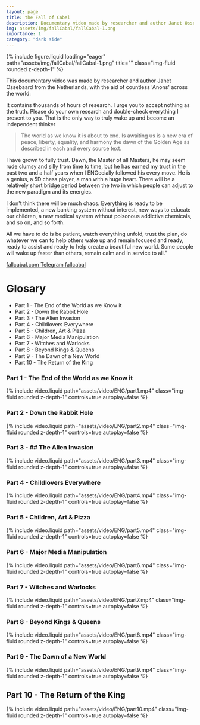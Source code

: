 ```yaml
---
layout: page
title: the Fall of Cabal
description: Documentary video made by researcher and author Janet Ossebaard
img: assets/img/fallCabal/fallCabal-1.png
importance: 1
category: "dark side"
---
```


<div class="row">
    <div class="col-sm mt-3 mt-md-0">
        {% include figure.liquid loading="eager" path="assets/img/fallCabal/fallCabal-1.png" title="" class="img-fluid rounded z-depth-1" %}
    </div>
</div>

This documentary video was made by researcher and author Janet Ossebaard from the Netherlands, with the aid of countless 'Anons' across the world:

It contains thousands of hours of research. I urge you to accept nothing as the truth. Please do your own research and double-check everything I present to you. That is the only way to truly wake up and become an independent thinker

> The world as we know it is about to end.
> Is awaiting us is a new era of peace, liberty, equality, and harmony the dawn of the Golden Age as described in each and every source text.

I have grown to fully trust. Dawn, the Master of all Masters, he may seem rude clumsy and silly from time to time, but he has earned my trust in the past two and a half years when I ENGecially followed his every move. He is a genius, a 5D chess player, a man with a huge heart. There will be a relatively short bridge period between the two in which people can adjust to the new paradigm and its energies.

I don't think there will be much chaos. Everything is ready to be implemented, a new banking system without interest, new ways to educate our children, a new medical system without poisonous addictive chemicals, and so on, and so forth.

All we have to do is be patient, watch everything unfold, trust the plan, do whatever we can to help others wake up and remain focused and ready, ready to assist and ready to help create a beautiful new world. Some people will wake up faster than others, remain calm and in service to all."

<a href="https://www.fallcabal.com"> fallcabal.com </a>
<a href="https://t.me/Fall_of_the_Cabal"> Telegram fallcabal</a>

# Glosary

- Part 1 - The End of the World as we Know it
- Part 2 - Down the Rabbit Hole
- Part 3 - The Alien Invasion
- Part 4 - Childlovers Everywhere
- Part 5 - Children, Art & Pizza
- Part 6 - Major Media Manipulation
- Part 7 - Witches and Warlocks
- Part 8 - Beyond Kings & Queens
- Part 9 - The Dawn of a New World
- Part 10 - The Return of the King

### Part 1 - The End of the World as we Know it

<div class="container-xl">
    {% include video.liquid path="assets/video/ENG/part1.mp4" class="img-fluid rounded z-depth-1" controls=true autoplay=false %}
</div>
<div class="caption">
</div>

### Part 2 - Down the Rabbit Hole

<div class="container-xl">
    {% include video.liquid path="assets/video/ENG/part2.mp4" class="img-fluid rounded z-depth-1" controls=true autoplay=false %}
</div>
<div class="caption">
</div>

### Part 3 - ## The Alien Invasion

<div class="container-xl">
    {% include video.liquid path="assets/video/ENG/part3.mp4" class="img-fluid rounded z-depth-1" controls=true autoplay=false %}
</div>
<div class="caption">
</div>

### Part 4 - Childlovers Everywhere

<div class="container-xl">
    {% include video.liquid path="assets/video/ENG/part4.mp4" class="img-fluid rounded z-depth-1" controls=true autoplay=false %}
</div>
<div class="caption">
</div>

### Part 5 - Children, Art & Pizza

<div class="container-xl">
    {% include video.liquid path="assets/video/ENG/part5.mp4" class="img-fluid rounded z-depth-1" controls=true autoplay=false %}
</div>
<div class="caption">
</div>

### Part 6 - Major Media Manipulation

<div class="container-xl">
    {% include video.liquid path="assets/video/ENG/part6.mp4" class="img-fluid rounded z-depth-1" controls=true autoplay=false %}
</div>
<div class="caption">
</div>

### Part 7 - Witches and Warlocks

<div class="container-xl">
    {% include video.liquid path="assets/video/ENG/part7.mp4" class="img-fluid rounded z-depth-1" controls=true autoplay=false %}
</div>
<div class="caption">
</div>

### Part 8 - Beyond Kings & Queens

<div class="container-xl">
    {% include video.liquid path="assets/video/ENG/part8.mp4" class="img-fluid rounded z-depth-1" controls=true autoplay=false %}
</div>
<div class="caption">
</div>

### Part 9 - The Dawn of a New World

<div class="container-xl">
    {% include video.liquid path="assets/video/ENG/part9.mp4" class="img-fluid rounded z-depth-1" controls=true autoplay=false %}
</div>
<div class="caption">
</div>

## Part 10 - The Return of the King

 <div class="container-xl">
    {% include video.liquid path="assets/video/ENG/part10.mp4" class="img-fluid rounded z-depth-1" controls=true autoplay=false %}
</div>
<div class="caption">
</div>
